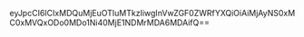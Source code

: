 eyJpcCI6ICIxMDQuMjEuOTIuMTkzIiwgInVwZGF0ZWRfYXQiOiAiMjAyNS0xMC0xMVQxODo0MDo1Ni40MjE1NDMrMDA6MDAifQ==